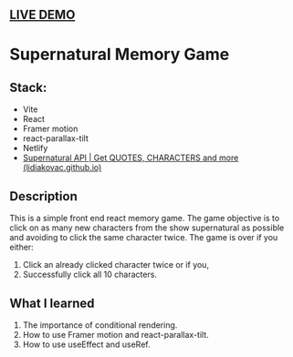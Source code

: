 ## [LIVE DEMO](https://supernatural-memory-game.netlify.app/)

# Supernatural Memory Game

## Stack:

- Vite
- React
- Framer motion
- react-parallax-tilt
- Netlify
- [Supernatural API | Get QUOTES, CHARACTERS and more (lidiakovac.github.io)](https://lidiakovac.github.io/supernatural-api/)

## Description

This is a simple front end react memory game.
The game objective is to click on as many new characters from the show supernatural as possible and avoiding to click the same character twice.
The game is over if you either:

1. Click an already clicked character twice or if you,
2. Successfully click all 10 characters.

## What I learned

1. The importance of conditional rendering.
2. How to use Framer motion and react-parallax-tilt.
3. How to use useEffect and useRef.
